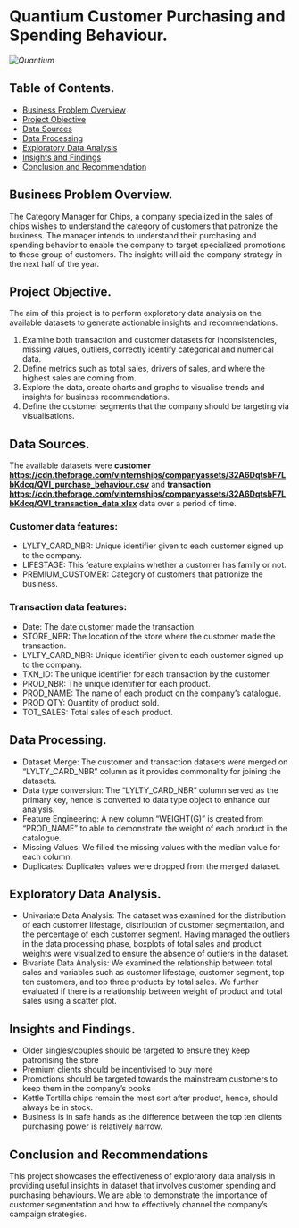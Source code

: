 # Quantium Customer Purchasing and Spending Behaviour.
*![Quantium](https://github.com/Ugondu/ExploratoryDataAnalysisforQuantium/assets/113315492/2268dc51-73a6-4996-a3d4-eac3f2e637ff)*
## Table of Contents.
- [Business Problem Overview](#business-problem-overview)
- [Project Objective](#project-objective)
- [Data Sources](#data-sources)
- [Data Processing](#data-processing)
- [Exploratory Data Analysis](#exploratory-data-analysis)
- [Insights and Findings](insights-and-findings)
- [Conclusion and Recommendation](#conclusion-and-recommendation)
## Business Problem Overview.
The Category Manager for Chips, a company specialized in the sales of chips wishes to understand the category of customers that patronize the business. The manager intends to understand their purchasing and spending behavior to enable the company to target specialized promotions to these group of customers. The insights will aid the company strategy in the next half of the year.
## Project Objective.
The aim of this project is to perform exploratory data analysis on the available datasets to generate actionable insights and recommendations.
1.	Examine both transaction and customer datasets for inconsistencies, missing values, outliers, correctly identify categorical and numerical data.
2.	Define metrics such as total sales, drivers of sales, and where the highest sales are coming from.
3.	Explore the data, create charts and graphs to visualise trends and insights for business recommendations.
4.	Define the customer segments that the company should be targeting via visualisations.
## Data Sources.
The available datasets were **customer** **https://cdn.theforage.com/vinternships/companyassets/32A6DqtsbF7LbKdcq/QVI_purchase_behaviour.csv** and **transaction** **https://cdn.theforage.com/vinternships/companyassets/32A6DqtsbF7LbKdcq/QVI_transaction_data.xlsx** data over a period of time.
### Customer data features:
* LYLTY_CARD_NBR: Unique identifier given to each customer signed up to the company.
* LIFESTAGE: This feature explains whether a customer has family or not.
* PREMIUM_CUSTOMER: Category of customers that patronize the business.
### Transaction data features:
* Date: The date customer made the transaction.
* STORE_NBR: The location of the store where the customer made the transaction.
* LYLTY_CARD_NBR: Unique identifier given to each customer signed up to the company.
* TXN_ID: The unique identifier for each transaction by the customer.
* PROD_NBR: The unique identifier for each product.
* PROD_NAME: The name of each product on the company’s catalogue.
* PROD_QTY: Quantity of product sold.
* TOT_SALES: Total sales of each product.
## Data Processing.
* Dataset Merge: The customer and transaction datasets were merged on “LYLTY_CARD_NBR” column as it provides commonality for joining the datasets.
* Data type conversion: The “LYLTY_CARD_NBR” column served as the primary key, hence is converted to data type object to enhance our analysis.
* Feature Engineering: A new column “WEIGHT(G)” is created from “PROD_NAME” to able to demonstrate the weight of each product in the catalogue. 
* Missing Values: We filled the missing values with the median value for each column.
* Duplicates: Duplicates values were dropped from the merged dataset.
## Exploratory Data Analysis.
* Univariate Data Analysis: The dataset was examined for the distribution of each customer lifestage, distribution of customer segmentation, and the percentage of each customer segment. Having managed the outliers in the data processing phase, boxplots of total sales and product weights were visualized to ensure the absence of outliers in the dataset.
* Bivariate Data Analysis: We examined the relationship between total sales and variables such as customer lifestage, customer segment, top ten customers, and top three products by total sales. We further evaluated if there is a relationship between weight of product and total sales using a scatter plot. 
## Insights and Findings.
* Older singles/couples should be targeted to ensure they keep patronising the store
* Premium clients should be incentivised to buy more
* Promotions should be targeted towards the mainstream customers to keep them in the company’s books
* Kettle Tortilla chips remain the most sort after product, hence, should always be in stock.
* Business is in safe hands as the difference between the top ten clients purchasing power is relatively narrow.
## Conclusion and Recommendations
This project showcases the effectiveness of exploratory data analysis in providing useful insights in dataset that involves customer spending and purchasing behaviours. We are able to demonstrate the importance of customer segmentation and how to effectively channel the company’s campaign strategies. 
